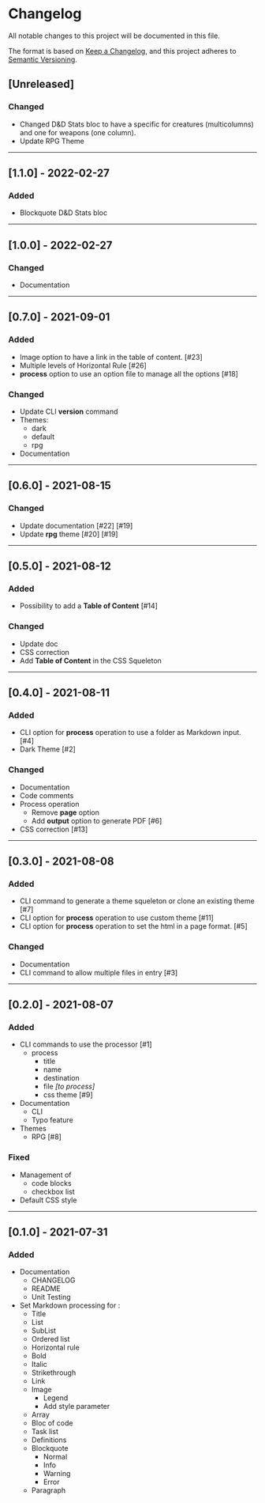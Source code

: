 # Changelog
All notable changes to this project will be documented in this file.

The format is based on [Keep a Changelog](https://keepachangelog.com/en/1.0.0/),
and this project adheres to [Semantic Versioning](https://semver.org/spec/v2.0.0.html).

## [Unreleased]
### Changed
- Changed D&D Stats bloc to have a specific for creatures (multicolumns) and one for weapons (one column).
- Update RPG Theme

---

## [1.1.0] - 2022-02-27
### Added
- Blockquote D&D Stats bloc

---

## [1.0.0] - 2022-02-27
### Changed
- Documentation

---

## [0.7.0] - 2021-09-01
### Added
- Image option to have a link in the table of content. [#23]
- Multiple levels of Horizontal Rule [#26]
- **process** option to use an option file to manage all the options [#18]

### Changed
- Update CLI **version** command 
- Themes:
    - dark
    - default
    - rpg
- Documentation

---

## [0.6.0] - 2021-08-15
### Changed
- Update documentation [#22] [#19]
- Update **rpg** theme [#20] [#19]

---

## [0.5.0] - 2021-08-12
### Added
- Possibility to add a **Table of Content** [#14]

### Changed
- Update doc
- CSS correction 
- Add **Table of Content** in the CSS Squeleton

---

## [0.4.0] - 2021-08-11
### Added 
- CLI option for **process** operation to use a folder as Markdown input. [#4]
- Dark Theme [#2]

### Changed
- Documentation
- Code comments
- Process operation 
    - Remove **page** option
    - Add **output** option to generate PDF [#6]
- CSS correction [#13]

---

## [0.3.0] - 2021-08-08
### Added
- CLI command to generate a theme squeleton or clone an existing theme [#7]
- CLI option for **process** operation to use custom theme [#11]
- CLI option for **process** operation to set the html in a page format. [#5]

### Changed
- Documentation
- CLI command to allow multiple files in entry [#3]

---

## [0.2.0] - 2021-08-07
### Added
- CLI commands to use the processor [#1]
    - process
        - title
        - name
        - destination
        - file *[to process]*
        - css theme [#9]
- Documentation
    - CLI
    - Typo feature
- Themes
    - RPG [#8]
        
### Fixed
- Management of
    - code blocks
    - checkbox list
- Default CSS style

---

## [0.1.0] - 2021-07-31
### Added
- Documentation
    - CHANGELOG
    - README
    - Unit Testing
- Set Markdown processing for :
    - Title
    - List
    - SubList
    - Ordered list
    - Horizontal rule
    - Bold
    - Italic
    - Strikethrough
    - Link
    - Image
        - Legend
        - Add style parameter
    - Array
    - Bloc of code
    - Task list
    - Definitions
    - Blockquote
        - Normal
        - Info
        - Warning
        - Error 
    - Paragraph
